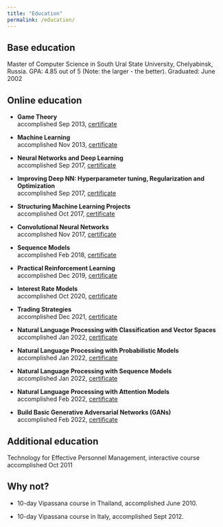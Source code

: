 ```yaml
---
title: "Education"
permalink: /education/
---
```


## Base education

Master of Computer Science in South Ural State University, Chelyabinsk, Russia.
GPA: 4.85 out of 5 (Note: the larger - the better).
Graduated: June 2002

## Online education

- **Game Theory**<br/>
  accomplished Sep 2013,
  [certificate](/assets/img/cert_coursera_stanford_game_theory.png)

- **Machine Learning**<br/>
  accomplished Nov 2013,
  [certificate](/assets/img/cert_coursera_stanford_ml.png)

- **Neural Networks and Deep Learning**<br/>
  accomplished Sep 2017,
  [certificate](/assets/img/cert_coursera_deeplearning_1_nn_and_deep_learning_MB5LWMBXJB6A.png)

- **Improving Deep NN: Hyperparameter tuning, Regularization and Optimization**<br/>
  accomplished Sep 2017,
  [certificate](/assets/img/cert_coursera_deeplearning_2_improving_dnn_WYEYTJYCZS6V.png)

- **Structuring Machine Learning Projects**<br/>
  accomplished Oct 2017,
  [certificate](/assets/img/cert_coursera_deeplearning_3_structuring_ml_projects_2V8CL595K7PF.png)

- **Convolutional Neural Networks**<br/>
  accomplished Nov 2017,
  [certificate](/assets/img/cert_coursera_deeplearning_4_convolutional_nn_G3TGH44MXMTG.png)

- **Sequence Models**<br/>
  accomplished Feb 2018,
  [certificate](/assets/img/cert_coursera_deeplearning_5_sequence_models_W4DKUXGF9FFJ.png)

- **Practical Reinforcement Learning**<br/>
  accomplished Dec 2019,
  [certificate](/assets/img/cert_coursera_hse_practical_rl_ASSAZV3PHVPT.png)

- **Interest Rate Models**<br/>
  accomplished Oct 2020,
  [certificate](/assets/img/cert_coursera_epfl_interest_rate_models_BP9PTHR3RNYY.png)

- **Trading Strategies**<br/>
  accomplished Dec 2021,
  [certificate](/assets/img/cert_coursera_isb_trading_strategies_QELZETFW6CF2.png)

- **Natural Language Processing with Classification and Vector Spaces**<br/>
  accomplished Jan 2022,
  [certificate](/assets/img/cert_coursera_deeplearning_nlp_1_QJ4CN52QMAVZ.png)

- **Natural Language Processing with Probabilistic Models**<br/>
  accomplished Jan 2022,
  [certificate](/assets/img/cert_coursera_deeplearning_nlp_2_W5WRVWALMZP9.png)

- **Natural Language Processing with Sequence Models**<br/>
  accomplished Jan 2022,
  [certificate](/assets/img/cert_coursera_deeplearning_nlp_3_LTLJ9H7FNE9F.png)

- **Natural Language Processing with Attention Models**<br/>
  accomplished Feb 2022,
  [certificate](/assets/img/cert_coursera_deeplearning_nlp_4_J3JQYB4QN6GZ.png)

- **Build Basic Generative Adversarial Networks (GANs)**<br/>
  accomplished Feb 2022,
  [certificate](/assets/img/cert_сoursera_deeplearning_gan_1_UM33PPGNEGHW.png)


## Additional education

Technology for Effective Personnel Management, interactive course
accomplished Oct 2011

## Why not?

- 10-day Vipassana course in Thailand, accomplished June 2010.

- 10-day Vipassana course in Italy, accomplished Sept 2012.
